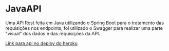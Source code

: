 # JavaAPI

Uma API Rest feita em Java utilizando o Spring Boot para o tratamento das requisições nos endpoints, foi utilizado o Swagger para realizar uma parte "visual" dos dados e das requisições da API.

[Link para api no deploy do heroku](https://apirest-java-produtos.herokuapp.com/swagger-ui/)
